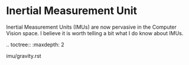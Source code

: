 Inertial Measurement Unit
=========================

Inertial Measurement Units (IMUs) are now pervasive in the Computer Vision space.
I believe it is worth telling a bit what I do know about IMUs.

.. toctree::
   :maxdepth: 2

   imu/gravity.rst
